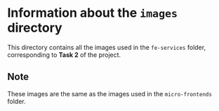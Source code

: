 # Information about the `images` directory

This directory contains all the images used in the `fe-services` folder, corresponding to **Task 2** of the project.

## Note
These images are the same as the images used in the `micro-frontends` folder.
